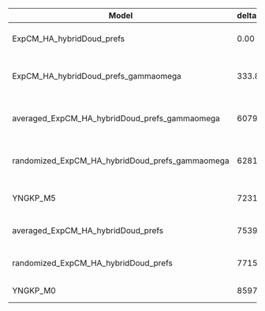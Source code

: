 | Model                                           | deltaAIC | LogLikelihood | nParams | ParamValues                                               |
|-------------------------------------------------|----------|---------------|---------|-----------------------------------------------------------|
| ExpCM_HA_hybridDoud_prefs                       | 0.00     | -51006.97     | 6       | beta=1.57, kappa=3.69, omega=0.24                         |
| ExpCM_HA_hybridDoud_prefs_gammaomega            | 333.80   | -51172.87     | 7       | alpha_omega=2.89, beta=1.57, beta_omega=10.00, kappa=3.77 |
| averaged_ExpCM_HA_hybridDoud_prefs_gammaomega   | 6079.20  | -54045.57     | 7       | alpha_omega=1.10, beta=1.39, beta_omega=10.00, kappa=3.35 |
| randomized_ExpCM_HA_hybridDoud_prefs_gammaomega | 6281.68  | -54146.81     | 7       | alpha_omega=1.11, beta=0.05, beta_omega=10.00, kappa=3.38 |
| YNGKP_M5                                        | 7231.72  | -54616.83     | 12      | alpha_omega=1.04, beta_omega=10.00, kappa=3.10            |
| averaged_ExpCM_HA_hybridDoud_prefs              | 7539.62  | -54776.78     | 6       | beta=1.20, kappa=3.25, omega=0.11                         |
| randomized_ExpCM_HA_hybridDoud_prefs            | 7715.14  | -54864.54     | 6       | beta=0.01, kappa=3.25, omega=0.11                         |
| YNGKP_M0                                        | 8597.26  | -55300.60     | 11      | kappa=2.94, omega=0.10                                    |